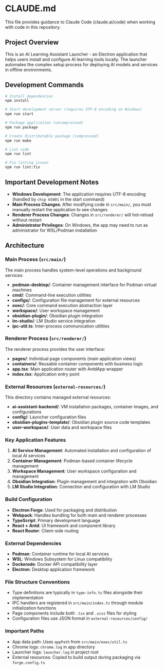 # CLAUDE.md

This file provides guidance to Claude Code (claude.ai/code) when working with code in this repository.

## Project Overview

This is an AI Learning Assistant Launcher - an Electron application that helps users install and configure AI learning tools locally. The launcher automates the complex setup process for deploying AI models and services in offline environments.

## Development Commands

```bash
# Install dependencies
npm install

# Start development server (requires UTF-8 encoding on Windows)
npm run start

# Package application (uncompressed)
npm run package

# Create distributable package (compressed)
npm run make

# Lint code
npm run lint

# Fix linting issues
npm run lint:fix
```

## Important Development Notes

- **Windows Development**: The application requires UTF-8 encoding (handled by `chcp 65001` in the start command)
- **Main Process Changes**: After modifying code in `src/main/`, you must manually restart the application to see changes
- **Renderer Process Changes**: Changes in `src/renderer/` will hot-reload without restart
- **Administrator Privileges**: On Windows, the app may need to run as administrator for WSL/Podman installation

## Architecture

### Main Process (`src/main/`)
The main process handles system-level operations and background services:

- **podman-desktop/**: Container management interface for Podman virtual machines
- **cmd/**: Command-line execution utilities
- **configs/**: Configuration file management for external resources
- **exec/**: Core command execution abstraction layer
- **workspace/**: User workspace management
- **obsidian-plugin/**: Obsidian plugin integration
- **lm-studio/**: LM Studio service integration
- **ipc-util.ts**: Inter-process communication utilities

### Renderer Process (`src/renderer/`)
The renderer process provides the user interface:

- **pages/**: Individual page components (main application views)
- **containers/**: Reusable container components with business logic
- **app.tsx**: Main application router with AntdApp wrapper
- **index.tsx**: Application entry point

### External Resources (`external-resources/`)
This directory contains managed external resources:

- **ai-assistant-backend/**: VM installation packages, container images, and configurations
- **config/**: Launcher configuration files
- **obsidian-plugins-template/**: Obsidian plugin source code templates
- **user-workspace/**: User data and workspace files

### Key Application Features

1. **AI Service Management**: Automated installation and configuration of local AI services
2. **Container Management**: Podman-based container lifecycle management
3. **Workspace Management**: User workspace configuration and management
4. **Obsidian Integration**: Plugin management and integration with Obsidian
5. **LM Studio Integration**: Connection and configuration with LM Studio

### Build Configuration

- **Electron Forge**: Used for packaging and distribution
- **Webpack**: Handles bundling for both main and renderer processes
- **TypeScript**: Primary development language
- **React + Antd**: UI framework and component library
- **React Router**: Client-side routing

### External Dependencies

- **Podman**: Container runtime for local AI services
- **WSL**: Windows Subsystem for Linux compatibility
- **Dockerode**: Docker API compatibility layer
- **Electron**: Desktop application framework

### File Structure Conventions

- Type definitions are typically in `type-info.ts` files alongside their implementation
- IPC handlers are registered in `src/main/index.ts` through module initialization functions
- Page components include both `.tsx` and `.scss` files for styling
- Configuration files use JSON format in `external-resources/config/`

### Important Paths

- App data path: Uses `appPath` from `src/main/exec/util.ts`
- Chrome logs: `chrome.log` in app directory
- Launcher logs: `launcher.log` in project root
- External resources: Copied to build output during packaging via `forge.config.ts`